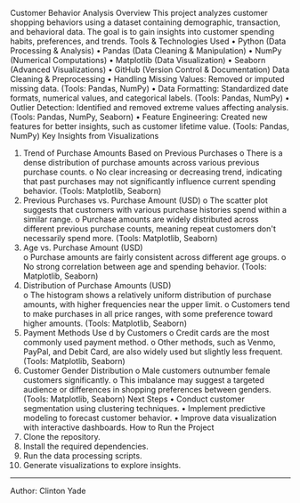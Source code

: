 Customer Behavior Analysis
Overview
This project analyzes customer shopping behaviors using a dataset containing demographic, transaction, and behavioral data. The goal is to gain insights into customer spending habits, preferences, and trends.
Tools & Technologies Used
•	Python (Data Processing & Analysis)
•	Pandas (Data Cleaning & Manipulation)
•	NumPy (Numerical Computations)
•	Matplotlib (Data Visualization)
•	Seaborn (Advanced Visualizations)
•	GitHub (Version Control & Documentation) 
Data Cleaning & Preprocessing
•	Handling Missing Values: Removed or imputed missing data. (Tools: Pandas, NumPy)
•	Data Formatting: Standardized date formats, numerical values, and categorical labels. (Tools: Pandas, NumPy)
•	Outlier Detection: Identified and removed extreme values affecting analysis. (Tools: Pandas, NumPy, Seaborn) 
•	Feature Engineering: Created new features for better insights, such as customer lifetime value. (Tools: Pandas, NumPy) 
Key Insights from Visualizations
1.	Trend of Purchase Amounts Based on Previous Purchases 
o	There is a dense distribution of purchase amounts across various previous purchase counts.
o	No clear increasing or decreasing trend, indicating that past purchases may not significantly influence current spending behavior. (Tools: Matplotlib, Seaborn)
2.	Previous Purchases vs. Purchase Amount (USD) 
o	The scatter plot suggests that customers with various purchase histories spend within a similar range.
o	Purchase amounts are widely distributed across different previous purchase counts, meaning repeat customers don't necessarily spend more. (Tools: Matplotlib, Seaborn)
3.	Age vs. Purchase Amount (USD)                                                                                                                                                              
o	Purchase amounts are fairly consistent across different age groups.
o	No strong correlation between age and spending behavior. (Tools: Matplotlib, Seaborn)
4.	Distribution of Purchase Amounts (USD)  
o	The histogram shows a relatively uniform distribution of purchase amounts, with higher frequencies near the upper limit.
o	Customers tend to make purchases in all price ranges, with some preference toward higher amounts. (Tools: Matplotlib, Seaborn)
5.	Payment Methods Use d by Customers
o	Credit cards are the most commonly used payment method.
o	Other methods, such as Venmo, PayPal, and Debit Card, are also widely used but slightly less frequent. (Tools: Matplotlib, Seaborn)
6.	Customer Gender Distribution 
o	Male customers outnumber female customers significantly.
o	This imbalance may suggest a targeted audience or differences in shopping preferences between genders. (Tools: Matplotlib, Seaborn)
Next Steps
•	Conduct customer segmentation using clustering techniques.
•	Implement predictive modeling to forecast customer behavior.
•	Improve data visualization with interactive dashboards.
How to Run the Project
1.	Clone the repository.
2.	Install the required dependencies.
3.	Run the data processing scripts.
4.	Generate visualizations to explore insights.
________________________________________
Author: Clinton Yade

